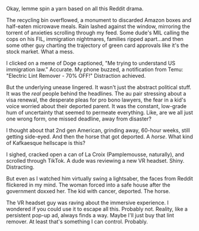 Okay, lemme spin a yarn based on all this Reddit drama.

The recycling bin overflowed, a monument to discarded Amazon boxes and half-eaten microwave meals. Rain lashed against the window, mirroring the torrent of anxieties scrolling through my feed. Some dude's MIL calling the cops on his FIL, immigration nightmares, families ripped apart...and then some other guy charting the trajectory of green card approvals like it's the stock market. What a mess.

I clicked on a meme of Doge captioned, "Me trying to understand US immigration law." Accurate. My phone buzzed, a notification from Temu: "Electric Lint Remover - 70% OFF!" Distraction achieved.

But the underlying unease lingered. It wasn't just the abstract political stuff. It was the *real* people behind the headlines. The au pair stressing about a visa renewal, the desperate pleas for pro bono lawyers, the fear in a kid's voice worried about their deported parent. It was the constant, low-grade hum of uncertainty that seemed to permeate everything. Like, are we all just one wrong form, one missed deadline, away from disaster?

I thought about that 2nd gen American, grinding away, 60-hour weeks, still getting side-eyed. And then the horse that got deported. A *horse*. What kind of Kafkaesque hellscape is this?

I sighed, cracked open a can of La Croix (Pamplemousse, naturally), and scrolled through TikTok. A dude was reviewing a new VR headset. Shiny. Distracting.

But even as I watched him virtually swing a lightsaber, the faces from Reddit flickered in my mind. The woman forced into a safe house after the government doxxed her. The kid with cancer, deported. The horse.

The VR headset guy was raving about the immersive experience. I wondered if you could use it to escape all this. Probably not. Reality, like a persistent pop-up ad, always finds a way. Maybe I'll just buy that lint remover. At least that's something I can control. Probably.